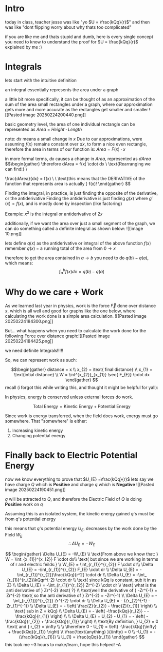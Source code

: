 # Intro
today in class, teacher jesse was like "yo $U = \frac{kQq}{r}$" and then was like "dont flipping worry about why thats too complicated"

if you are like me and thats stupid and dumb, here is every single concept you need to know to understand the proof for $U = \frac{kQq}{r}$ explained by me :)
# Integrals

lets start with the intuitive definition

an integral essentially represents the area under a graph

a little bit more specifically, it can be thought of as an approximation of the sum of the area small rectangles under a graph, where our approximation gets more and more accurate as the rectangles get smaller and smaller
![[Pasted image 20250224200440.png]]


basic geometry level, the area of one individual rectangle can be represented as $Area \ = \ Height \cdot Length$ 

note: $dx$ means a small change in $x$ 
Due to our approximations, were assuming $f(x)$ remains constant over $dx$, to form a nice even rectangle, therefore the area in terms of our function is:
$Area = F(x) \cdot x$

 in more formal terms, $dx$ causes a change in $Area$, represented as $dArea$
$$\begin{gather}
\therefore dArea = f(x) \cdot dx \\
\text{Rearranging we can find:}  \\

\frac{dArea}{dx} = f(x)  \\
 \\
\text{this means that the DERIVATIVE of the function that represents  area is actually } f(x)!
\end{gather}
$$

Finding the integral, in practice, is just finding the opposite of the derivative, or the antiderivative
Finding the antiderivative is just finding $g(x)$ where $g\prime (x) = f(x)$, and is mostly done by inspection (like factoring)

Example: $x^2$ is the integral or antiderivative of $2x$

additionally, if we want the area over just a small segment of the graph, we can do something called a definite integral as shown below:
![[image 10.png]]

lets define $q(x)$ as the antiderivative or integral of the above function $f(x)$
remember $q(x)$ = a running total of the area from $0 \to x$

therefore to get the area contained in $a \to b$ you need to do $q(b) - q(a)$, which means:
$$
\int^b_{a}f(x) dx = q(b) - q(a) 
$$
# Why do we care + Work

As we learned last year in physics, work is the force $\vec F$ done over distance $x$, which is all well and good for graphs like the one below, where calculating the work done is a simple area calculation. 
![[Pasted image 20250224184300.png]]

But... what happens when you need to calculate  the work done for the following Force over distance graph:![[Pasted image 20250224184425.png]]

we need definite Integrals!!!!!

So, we can represent work as such: 

$$\begin{gather}
distance = x
\\
x_{2} = \text{ final distance}
\\
x_{1} = \text{intial distance}
\\
W = \int^{x_{2}}_{x_{1}} \vec{ F_{E}} \cdot dx
\end{gather}  $$
recall (i forgot this while writing this, and thought it might be helpful for yall):

In physics, energy is conserved unless external forces do work.

$$\text{Total Energy} = \text{Kinetic Energy} + \text{Potential Energy} $$

Since work is energy transferred, when the field does work, energy must go somewhere. That "somewhere" is either:

1. Increasing kinetic energy
2. Changing potential energy 


# Finally back to Electric Potential Energy 
now we know everything to prove that $U_{E} =\frac{kQq}{r}$ 
lets say we have charge $Q$ which is **Positive** and charge $q$ which is **Negative**
![[Pasted image 20250224190451.png]]

$q$ will be attracted to $Q$, and therefore the Electric Field of $Q$ is doing **Positive** work on $q$

Assuming this is an isolated system, the kinetic energy gained $q$'s must be from $q$'s potential energy

this means that $q$'s potential energy $U_E$, decreases by the work done by the Field $W_E$
$$ 
\therefore \Delta U_{E} = -W_{E}
$$

$$
\begin{gather}
\Delta U_{E} = -W_{E}  \\
\text{From above we know that: } W = \int_{x_{1}}^{x_{2}} F \cdot dx\\
\text{ but since we are working in terms of r and electric feilds:} \\
W_{E} = \int_{r_{1}}^{r_{2}} F \cdot dr\\
\Delta U_{E} = -\int_{r_{1}}^{r_{2}} F_{E} \cdot dr  \\
\Delta U_{E} = -\int_{r_{1}}^{r_{2}}\frac{kQq}{r^2} \cdot dr  \\
\Delta U_{E} = -\int_ {r_{1}}^{r_{2}}kQqr^{-2} \cdot dr  \\
\text{ since kQq is constant, sub it in as Z}  \\
\Delta U_{E} = -\int_{r_{1}}^{r_{2}} Zr^{-2} \cdot dr  \\
\text{ what is the anti derivative of } Zr^{-2} \text{ ?}  \\
\text{well the derivative of } -Zr^{-1} = Zr^{-2} \text{ so the anti derivative of } Zr^{-2} = -Zr^{-1}  \\
\Delta U_{E} = - \int_{r_{{1}}}^{r_{2}} Zr^{-2} \cdot dr  \\
\Delta U_{E} = - (Zr_{2}^{-1} - Zr_{1}^{-1}) \\
\Delta U_{E} = - \left( \frac{Z}{r_{2}} - \frac{Z}{r_{1}} \right)  \\
\text{ sub in Z = kQq}  \\
\Delta U_{E} = - \left(  -\frac{kQq}{r_{2}} - -\frac{kQq}{r_{1}} \right)  \\ \\
\Delta U_{E} = U_{2} - U_{1} = - \left(  -\frac{kQq}{r_{2}} + \frac{kQq}{r_{1}} \right)  \\ 
\text{By definition, } U_{2} = 0 \text{ and } r_{2} = \infty
 \\
  \\
\therefore
0 - U_{1} =   \left(  -\frac{kQq}{\infty} + \frac{kQq}{r_{1}} \right)  \\ 
\frac{\text{anything} }{\infty} = 0 \\
-U_{1} = -(\frac{kQq}{r_{1}}) \\
U_{1} = \frac{qQq}{r_{1}}
\end{gather}
$$
this took me ~3 hours to make/learn, hope this helped!
-A